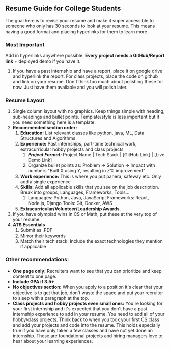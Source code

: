 ## Resume Guide for College Students

The goal here is to revise your resume and make it super accessible to someone who only has 30 seconds to look at your resume. This means having a good format and placing hyperlinks for them to learn more. 

### Most Important
Add in hyperlinks anywhere possible. **Every project needs a GitHub/Report link** + deployed demo if you have it. 
   1. If you have a past internship and have a report, place it on google drive and hyperlink the report. For class projects, place the code on github and link on your resume. Don't think too much about polishing these for now. Just have them available and you will polish later. 

### Resume Layout

1. Single column layout with no graphics. Keep things simple with heading, sub-headings and bullet points. Template/style is less important but if you need something here is a template: 
2. **Recommended section order:** 
   1. **Education:** List relevant classes like python, java, ML, Data Structures and Algorithms
   2. **Experience:** Past internships, part-time technical work, extracurricular hobby projects and class projects
      1. ***Project Format:*** Project Name | Tech Stack | [GitHub Link] | [Live Demo Link]
      2. Organize bullet points as: Problem → Solution → Impact with numbers
"Built X using Y, resulting in Z% improvement"
   3. **Work experience:** This is where you put panera, safeway etc. Only add a single experience
   4. **Skills:** Add all applicable skills that you see on the job description. Break into groups, Languages, Frameworks, Tools...
      1. Languages: Python, Java, JavaScript
Frameworks: React, Node.js, Django
Tools: Git, Docker, AWS
   5. **Extracurricular/Volunteer/Leadership Awards**.
1. If you have olympiad wins in CS or Math, put these at the very top of your resume.
2. **ATS Essentials**
   1. Submit as .PDF
   2. Mirror their keywords
   3. Match their tech stack: Include the exact technologies they mention if applicable

### Other recommendations:
- **One page only:** Recruiters want to see that you can prioritize and keep content to one page.
- **Include GPA if 3.5+**
- **No objectives section:** When you apply to a position it's clear that your objective is to get that job, don't waste the space and put your recruiter to sleep with a paragraph at the top.
- **Class projects and hobby projects even small ones:** You're looking for your first internship and it's expected that you don't have a past internship experience to add in your resume. You need to add all of your hobby/class projects. Think back to when you took your first CS class and add your projects and code into the resume. This holds especially true if you have only taken a few classes and have not yet done an internship. These are foundational projects and hiring managers love to hear about your learning experiences. 

